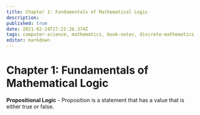 ```yaml
---
title: Chapter 1: Fundamentals of Mathematical Logic
description: 
published: true
date: 2021-02-24T17:21:26.374Z
tags: computer-science, mathematics, book-notes, discrete-mathematics
editor: markdown
---
```


# Chapter 1: Fundamentals of Mathematical Logic

**Propositional Logic** - Proposition is a statement that has a value that is either true or false. 